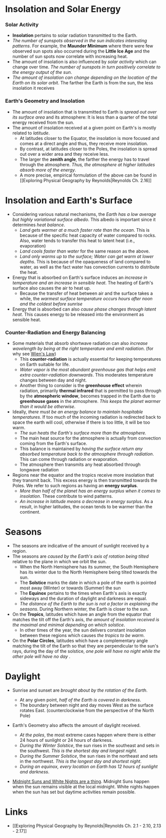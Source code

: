 # Insolation and Solar Energy
### Solar Activity
* **Insolation** pertains to solar radiation transmitted to the Earth.
* *The number of sunspots observed in the sun indicates interesting patterns*. For example, the **Maunder Minimum** where there were few observed sun spots also occurred during the **Little Ice Age** and the number of sun spots now correlate with increasing heat. 
* The amount of insolation is also influenced by *solar activity* which can change over time. *The number of sunspots in turn positively correlate to the energy output of the sun*.
* *The amount of insolation can change depending on the location of the Earth on its solar orbit*. The farther the Earth is from the sun, the less insolation it receives
### Earth's Geometry and Insolation
* The amount of insolation that is transmitted to Earth is *spread out over its surface area* and its atmosphere: It is less than a quarter of the total energy received from the sun. 
* The amount of insolation received at a given point on Earth's is mostly related to *latitude*. 
	* At latitudes closer to the Equator, the insolation is more focused and comes at a direct angle and thus, they receive more insolation. 
	* By contrast, at latitudes closer to the Poles, the insolation is spread out over a wider area and they receive less.
	* The larger the **zenith angle**, the farther the energy has to travel through the atmosphere. *Thus, the atmosphere at higher latitudes absorb more of the energy*. 
	* A more precise, empirical formulation of the above can be found in [[Exploring Physical Geography by Reynolds|Reynolds Ch. 2.16]]
# Insolation and Earth's Surface
* Considering various natural mechanisms, the *Earth has a low average but highly variational surface albedo*. This albedo is important since it determines *heat balance*. 
	* *Land gets warmer at a much faster rate than the ocean*. This is because of the specific heat capacity of water compared to rocks. Also, water tends to transfer this heat to latent heat (i.e., evaporation)
	* *Land cools faster than water* for the same reason as the above.
	* *Land only warms up to the surface; Water can get warm at lower depths*. This is because of the opaqueness of land compared to water, as well as the fact water has convection currents to distribute the heat.
* Energy that is absorbed on Earth's surface induces an *increase in temperature and an increase in sensible heat*.  The heating of Earth's surface also causes the air to heat up.
	* Because the transfer of heat between air and the surface takes a while, the *warmest surface temperature occurs hours after noon and the coldest before sunrise*
* Energy that is absorbed can also *cause phase changes through latent heat*. This causes energy to be released into the environment as sensible heat.
### Counter-Radiation and Energy Balancing
* Some materials that absorb shortwave radiation can also *increase wavelength by being at the right temperature and emit radiation*.  (for why see [Wien's Law](https://en.wikipedia.org/wiki/Wien%27s_displacement_law))
	* This **counter-radiation** is actually essential for keeping temperatures on Earth suitable for life.
	* *Water vapor is the most abundant greenhouse gas that helps emit extra counter-radiation downwards*. This moderates temperature changes between day and night. 
	* Another thing to consider is the **greenhouse effect** wherein radiation, primarily **thermal infrared** that is permitted to pass through by the **atmospheric window**, becomes trapped in the Earth due to **greenhouse gases** in the atmosphere. *This keeps the planet warmer than it would be otherwise*.
* Ideally, *there must be an energy balance to maintain hospitable temperatures*. If too much of the incoming radiation is redirected back to space the earth will cool, otherwise if there is too little, it will be too warm.
	* *The sun heats the Earth's surface more than the atmosphere.*
	* The main heat source for the atmosphere is actually from convection  coming from the Earth's surface.
	* This balance is maintained by *having the surface return any absorbed temperature back to the atmosphere through radiation*.  This can come through radiation or evaporation.
	* The atmosphere then transmits any heat absorbed through longwave radiation
* Regions near the equator and the tropics receive more insolation that they transmit back. This excess energy is then transmitted towards the Poles. We refer to such regions as having an **energy surplus**.
	* *More than half of the planet has an energy surplus when it comes to insolation*.  These contribute to wind patterns.
	* *An increase in latitude means a decrease in energy surplus*. As a result, in higher latitudes, the ocean tends to be warmer than the continent.
# Seasons
* The seasons are indicative of the amount of sunlight received by a region.
* The seasons are *caused by the Earth's axis of rotation being tilted* relative to the plane in which we orbit the sun.
	* When the North Hemisphere has its summer, the South Hemisphere has its winter due to the North Hemisphere being tilted towards the sun.
	* The **Solstice** marks the date in which a pole of the earth is pointed most away (Winter) or towards (Summer) the sun
	* The **Equinox** pertains to the times when Earth's axis is exactly sideways and the duration of daylight and darkness are equal.
	* *The distance of the Earth to the sun is not a factor in explaining the seasons*. During Northern winter, the Earth is closer to the sun.
* On the **Tropics**, latitudes which have an angle from the equator that matches the tilt off the Earth's axis, *the amount of insolation received is the maximal and minimal depending on which solstice*.
	* In other times of the year, the sun delivers constant insolation between these regions which causes *the tropics to be warm*. 
* On the **Polar Circles**, latitudes which have a complementary angle matching the tilt of the Earth so that they are perpendicular to the sun's rays, during the day of the solstice, *one pole will have no night while the other pole will have no day* .
# Daylight
* Sunrise and sunset are *brought about by the rotation of the Earth*.
	* At any given point, *half of the Earth is covered in darkness*. 
	* The boundary between night and day moves West as the surface rotates East. (counterclockwise from the perspective of the North Pole)
* Earth's Geometry also affects the amount of daylight received.
	* *At the poles*, the most extreme cases happen where there is either 24 hours of sunlight or 24 hours of darkness.
	* *During the Winter Solstice*, the sun rises in the southeast and sets in the southwest. *This is the shortest day and longest night*. 
	* *During the Summer Solstice*, the sun rises in the northeast and sets in the northwest. *This is the longest day and shortest night*.
	* *During an equinox, every location on Earth has 12 hours of sunlight and darkness*.

* [Midnight Suns and White Nights are a thing](https://en.wikipedia.org/wiki/Midnight_sun#White_nights).  Midnight Suns happen when the sun remains visible at the local midnight.  White nights happen when the sun has set but daytime activities remain possible.
# Links
* [[Exploring Physical Geography by Reynolds|Reynolds Ch. 2.1 - 2.10, 2.13 - 2.17]]